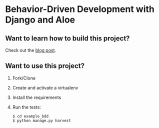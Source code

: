 # Behavior-Driven Development with Django and Aloe

## Want to learn how to build this project?

Check out the [blog post](https://testdriven.io/behavior-driven-development-with-django-and-aloe).

## Want to use this project?

1. Fork/Clone

1. Create and activate a virtualenv

1. Install the requirements

1. Run the tests:

    ```
    $ cd example_bdd
    $ python manage.py harvest
    ```
